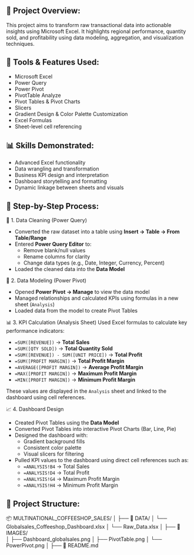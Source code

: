 ## 📂 Project Overview:
This project aims to transform raw transactional data into actionable insights using Microsoft Excel. It highlights regional performance, quantity sold, and profitability using data modeling, aggregation, and visualization techniques.

## 🧠 Tools & Features Used:
- Microsoft Excel
- Power Query
- Power Pivot
- PivotTable Analyze
- Pivot Tables & Pivot Charts
- Slicers
- Gradient Design & Color Palette Customization
- Excel Formulas 
- Sheet-level cell referencing

## 📊 Skills Demonstrated:
- Advanced Excel functionality
- Data wrangling and transformation
- Business KPI design and interpretation
- Dashboard storytelling and formatting
- Dynamic linkage between sheets and visuals

## 📐 Step-by-Step Process:
🔄 1. Data Cleaning (Power Query)
- Converted the raw dataset into a table using **Insert → Table → From Table/Range**
- Entered **Power Query Editor** to:
  - Remove blank/null values
  - Rename columns for clarity
  - Change data types (e.g., Date, Integer, Currency, Percent)
- Loaded the cleaned data into the **Data Model**

🧩 2. Data Modeling (Power Pivot)
- Opened **Power Pivot → Manage** to view the data model
- Managed relationships and calculated KPIs using formulas in a new sheet (`Analysis`)
- Loaded data from the model to create Pivot Tables

📊 3. KPI Calculation (Analysis Sheet)
Used Excel formulas to calculate key performance indicators:

- `=SUM([REVENUE])` → **Total Sales**
- `=SUM([QTY SOLD])` → **Total Quantity Sold**
- `=SUM([REVENUE]) - SUM([UNIT PRICE])` → **Total Profit**
- `=SUM([PROFIT MARGIN])` → **Total Profit Margin**
- `=AVERAGE([PROFIT MARGIN])` → **Average Profit Margin**
- `=MAX([PROFIT MARGIN])` → **Maximum Profit Margin**
- `=MIN([PROFIT MARGIN])` → **Minimum Profit Margin**

These values are displayed in the `Analysis` sheet and linked to the dashboard using cell references.

📈 4. Dashboard Design
- Created Pivot Tables using the **Data Model**
- Converted Pivot Tables into interactive Pivot Charts (Bar, Line, Pie)
- Designed the dashboard with:
  - Gradient background fills
  - Consistent color palette
  - Visual slicers for filtering
- Pulled KPI values to the dashboard using direct cell references such as:
  - `=ANALYSIS!B4` → Total Sales
  - `=ANALYSIS!D4` → Total Profit
  - `=ANALYSIS!G4` → Maximum Profit Margin
  - `=ANALYSIS!H4` → Minimum Profit Margin

## 📁 Project Structure:
📦 MULTINATIONAL_COFFEESHOP_SALES/
│
├── 📁 DATA/
│   └── Globalsales_Coffeeshop_Dashboard.xlsx 
│   └── Raw_Data.xlsx
│
├── 📁 IMAGES/               
│   ├── Dashboard_globalsales.png
│   ├── PivotTable.png
│   └── PowerPivot.png
│
├── 📄 README.md                             
